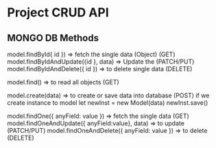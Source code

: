 # Project CRUD API

## MONGO DB Methods

model.findById{ id }) => fetch the single data (Object) (GET)
model.findByIdAndUpdate({id }, data) => Update the (PATCH/PUT)
model.findByIdAndDelete({ id }) => to delete single data (DELETE)

model.find() => to read all objects (GET)

model.create(data) => to create or save data into database (POST)
if we create instance to model
let newInst = new Model(data)
newInst.save()

model.findOne({ anyField: value }) => fetch the single data (GET)
model.findOneAndUpdate({ anyField:value}, data) => to update (PATCH/PUT)
model.findOneAndDelete({ anyField: value }) => to delete (DELETE)
